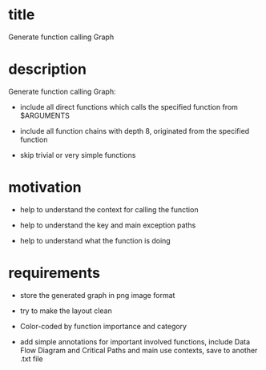 # title
  
Generate function calling Graph

# description

Generate function calling Graph:

- include all direct functions which calls the specified function from $ARGUMENTS

- include all function chains with depth 8, originated from the specified
  function

- skip trivial or very simple functions

# motivation

- help to understand the context for calling the function

- help to understand the key and main exception paths

- help to understand what the function is doing

# requirements

- store the generated graph in png image format

- try to make the layout clean

- Color-coded by function importance and category

- add simple annotations for important involved functions, include Data Flow Diagram
and Critical Paths and main use contexts, save to another .txt file

